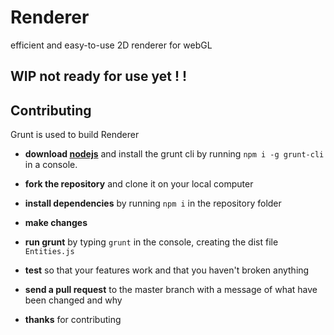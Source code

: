 # Renderer
efficient and easy-to-use 2D renderer for webGL

## WIP not ready for use yet ! !


## Contributing

Grunt is used to build Renderer

- **download [nodejs][0]** and install the grunt cli by running `npm i -g grunt-cli` in a console.

- **fork the repository** and clone it on your local computer

- **install dependencies** by running `npm i` in the repository folder

- **make changes** 

- **run grunt** by typing `grunt` in the console, creating the dist file `Entities.js`

- **test** so that your features work and that you haven't broken anything

- **send a pull request** to the master branch with a message of what have been changed and why

- **thanks** for contributing

[0]: http://nodejs.org